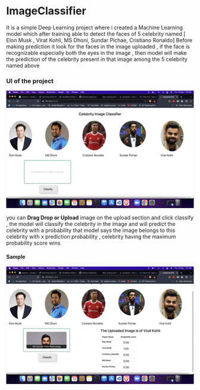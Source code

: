 # ImageClassifier
It is a simple Deep Learning project where i created a Machine Learning model which after training able to detect the faces of 5 celebrity named [ Elon Musk , Virat Kohli, MS Dhoni, Sundar Pichae, Cristiano Ronaldo]
Before making prediction it look for the faces in the image uploaded , if the face is recognizable especially both the eyes in the image , then model will make the prediction of the celebrity present in that image among the 5 celebrity named above

### UI of the project
![UI](UI.png)

you can **Drag Drop or Upload** image on the upload section and click classify , the model will classify the celebrity in the image and will predict the celebrity with a probability that model says the image belongs to this celebrity with x prediction probability , celebrity having the maximum probability score wins 

#### Sample
![ViratKohli](ViratKohli.png)
